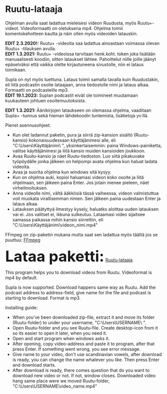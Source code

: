 # Ruutu-lataaja

Ohjelman avulla saat ladattua mieleisesi videon Ruudusta, myös Ruutu+-videot. Videoformaatti on oletuksena mp4.
Ohjelma toimii komentokehotteen kautta ja näin ollen myös videoiden latauskin. 

**EDIT 2.3.2020!:** Ruutu+ -videoita saa ladattua ainoastaan voimassa olevan Ruutu+ -tilauksen avulla.   
**EDIT 1.3.2021:** Ruutu+ -videoissa tarvitaan henk.koht. token joka lisätään manuaalisesti koodiin, sitten lataukset lähtee. Pahoittelut niille joille jäänyt epäselväksi että vaikka olette kirjautuneena sivustolle, niin ei lataus toimikaan.

Supla on nyt myös tuettuna. Lataus toimii samalla tavalla kuin Ruudustakin, eli liitä podcastin osoite lataajaan, anna tiedostolle nimi ja lataus alkaa. Formaatti on podcasteille mp3.     
**EDIT 19.1.2023:** Suplan podcastit eivät ole toimineet muutamaan kuukauteen johtuen osoitemuutoksista.

**EDIT 1.3.2021:** Äänikirjojen lataukseen on olemassa ohjelma, vaaditaan Supla+ -tunnus sekä hieman lähdekoodin tuntemista, lisätietoja yv:llä.

Pienet asennusohjeet:

- Kun olet ladannut paketin, pura ja siirrä zip-kansion sisältö (Ruutu-kansio) kokonaisuudessaan käyttäjänimesi alle, eli "C:\Users\Käyttäjänimi\ ",
yksinkertaisemmin: paina Windows-painiketta, valitse käyttäjänimesi ja liitä kansio muiden kansioiden joukkoon.
- Avaa Ruutu-kansio ja näet Ruutu-tiedoston. Luo siitä pikakuvake työpöydälle jonka jälkeen on helpompi avata ohjelma kun haluat ladata videoita.
- Avaa ja suorita ohjelma kun windows sitä kysyy. 
- Kun on ohjelma auki, kopioi haluamasi videon koko osoite ja liitä ohjelmaan, sen jälkeen paina Enter. Jos jotain menee pieleen, näet virheilmoituksen.
- Anna videolle nimi, vältä ääkkösiä tässä vaiheessa, videon valmistuttua voit muokata virallisemman nimen. Sen jälkeen paina uudestaan Enter ja lataus alkaa. 
- Latauksen päätyttyä ilmestyy kysely, haluatko aloittaa uuden latauksen vai ei. Jos valitset ei, ikkuna sulkeutuu. Lataamasi video sijaitsee samassa paikassa mihin kansio siirrettiin, eli "C:\Users\Käyttäjänimi\videon_nimi.mp4"

FFmpeg on zip-paketin mukana mutta saat sen ladattua myös täältä jos se puuttuu:  [FFmpeg](https://github.com/BtbN/FFmpeg-Builds/releases)


<b><font size="8">Lataa paketti:</font></b> [Ruutu-lataaja](https://github.com/untoor/Ruutu-lataaja/releases)

This program helps you to download videos from Ruutu. Videoformat is mp4 by default.

Supla is now supported. Download happens same way as Ruutu. Add the podcast address to address-field, give name for the file and podcast is starting to download. Format is mp3.

Installing guide:

- When you've been downloaded zip-file, extract it and move its folder (Ruutu-folder) to under your username, "C:\Users\USERNAME\ ".
- Open Ruutu-folder and you see Ruutu-file. Create desktop-icon from it so its easier to open it later, when you need it.
- Open and start program when windows asks it.
- After opening, copy video-address and paste it to program, after that press Enter. If something went wrong, you see error message.
- Give name to your video, don't use scandinavian vowels, after download is ready, you can change the name whatever you like. Then press Enter and  download starts.
- After download is ready, there comes question that do you want to download new video or not. If not, window closes. Downloaded video hang same place were we moved Ruutu-folder, "C:\Users\USERNAME\video_name.mp4"
